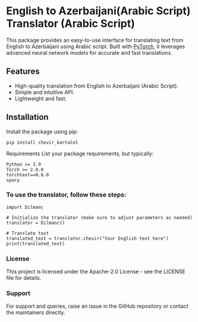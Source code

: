 # English to Azerbaijani(Arabic Script) Translator (Arabic Script)

This package provides an easy-to-use interface for translating text from English to Azerbaijani using Arabic script. Built with [PyTorch](https://pytorch.org/), it leverages advanced neural network models for accurate and fast translations.

## Features

- High-quality translation from English to Azerbaijani (Arabic Script).
- Simple and intuitive API.
- Lightweight and fast.

## Installation

Install the package using pip:

    pip install chevir_kartalol

Requirements
List your package requirements, but typically:

    Python >= 3.9
    Torch >= 2.0.0
    torchtext==0.6.0
    spacy
### To use the translator, follow these steps:

    import Dilmanc

    # Initialize the translator (make sure to adjust parameters as needed)
    translator = Dilmanc()

    # Translate text
    translated_text = translator.chevir("Your English text here")
    print(translated_text)



### License


This project is licensed under the Apache-2.0 License - see the LICENSE file for details.

### Support
For support and queries, raise an issue in the GitHub repository or contact the maintainers directly.